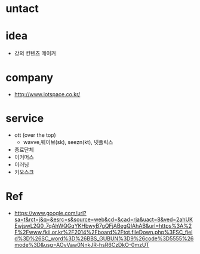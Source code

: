 # untact

# idea 
- 강의 컨텐츠 메이커 

# company 
- http://www.iotspace.co.kr/

# service  
- ott (over the top)
  - wavve,웨이브(sk), seezn(kt), 넷플릭스 
- 종료단체 
- 이커머스 
- 이러닝 
- 키오스크

# Ref
- https://www.google.com/url?sa=t&rct=j&q=&esrc=s&source=web&cd=&cad=rja&uact=8&ved=2ahUKEwjswL2Q0_7qAhWQGqYKHbwyB7gQFjABegQIAhAB&url=https%3A%2F%2Fwww.fkii.or.kr%2F2014%2Fboard%2Ftot.fileDown.php%3FSC_field%3D%26SC_word%3D%26BBS_GUBUN%3D9%26code%3D5555%26mode%3D&usg=AOvVaw0NnkJR-hsR6CzDkO-0mzUT
